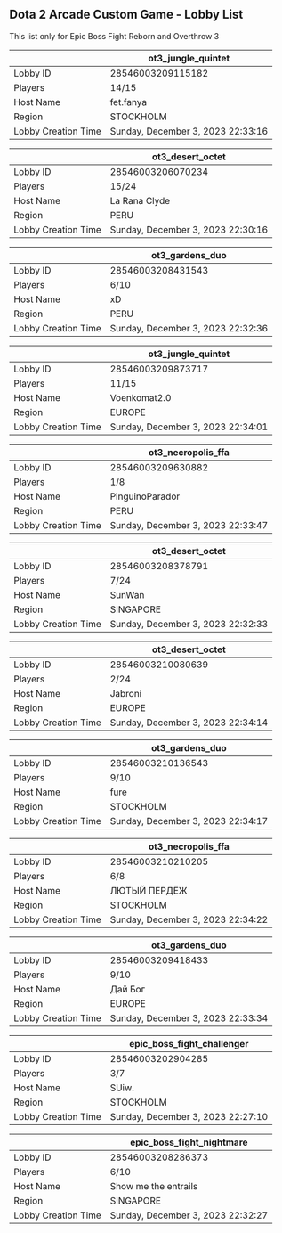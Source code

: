 ## Dota 2 Arcade Custom Game - Lobby List

This list only for Epic Boss Fight Reborn and Overthrow 3

|  | ot3_jungle_quintet |
| ------ | ------ |
| Lobby ID | 28546003209115182 |
| Players | 14/15 |
| Host Name | fet.fanya |
| Region | STOCKHOLM |
| Lobby Creation Time | Sunday, December 3, 2023 22:33:16 |


|  | ot3_desert_octet |
| ------ | ------ |
| Lobby ID | 28546003206070234 |
| Players | 15/24 |
| Host Name | La Rana Clyde |
| Region | PERU |
| Lobby Creation Time | Sunday, December 3, 2023 22:30:16 |


|  | ot3_gardens_duo |
| ------ | ------ |
| Lobby ID | 28546003208431543 |
| Players | 6/10 |
| Host Name | xD |
| Region | PERU |
| Lobby Creation Time | Sunday, December 3, 2023 22:32:36 |


|  | ot3_jungle_quintet |
| ------ | ------ |
| Lobby ID | 28546003209873717 |
| Players | 11/15 |
| Host Name | Voenkomat2.0 |
| Region | EUROPE |
| Lobby Creation Time | Sunday, December 3, 2023 22:34:01 |


|  | ot3_necropolis_ffa |
| ------ | ------ |
| Lobby ID | 28546003209630882 |
| Players | 1/8 |
| Host Name | PinguinoParador |
| Region | PERU |
| Lobby Creation Time | Sunday, December 3, 2023 22:33:47 |


|  | ot3_desert_octet |
| ------ | ------ |
| Lobby ID | 28546003208378791 |
| Players | 7/24 |
| Host Name | SunWan |
| Region | SINGAPORE |
| Lobby Creation Time | Sunday, December 3, 2023 22:32:33 |


|  | ot3_desert_octet |
| ------ | ------ |
| Lobby ID | 28546003210080639 |
| Players | 2/24 |
| Host Name | Jabroni |
| Region | EUROPE |
| Lobby Creation Time | Sunday, December 3, 2023 22:34:14 |


|  | ot3_gardens_duo |
| ------ | ------ |
| Lobby ID | 28546003210136543 |
| Players | 9/10 |
| Host Name | fure |
| Region | STOCKHOLM |
| Lobby Creation Time | Sunday, December 3, 2023 22:34:17 |


|  | ot3_necropolis_ffa |
| ------ | ------ |
| Lobby ID | 28546003210210205 |
| Players | 6/8 |
| Host Name | ЛЮТЫЙ ПЕРДЁЖ |
| Region | STOCKHOLM |
| Lobby Creation Time | Sunday, December 3, 2023 22:34:22 |


|  | ot3_gardens_duo |
| ------ | ------ |
| Lobby ID | 28546003209418433 |
| Players | 9/10 |
| Host Name | Дай Бог |
| Region | EUROPE |
| Lobby Creation Time | Sunday, December 3, 2023 22:33:34 |


|  | epic_boss_fight_challenger |
| ------ | ------ |
| Lobby ID | 28546003202904285 |
| Players | 3/7 |
| Host Name | SUiw. |
| Region | STOCKHOLM |
| Lobby Creation Time | Sunday, December 3, 2023 22:27:10 |


|  | epic_boss_fight_nightmare |
| ------ | ------ |
| Lobby ID | 28546003208286373 |
| Players | 6/10 |
| Host Name | Show me the entrails |
| Region | SINGAPORE |
| Lobby Creation Time | Sunday, December 3, 2023 22:32:27 |


